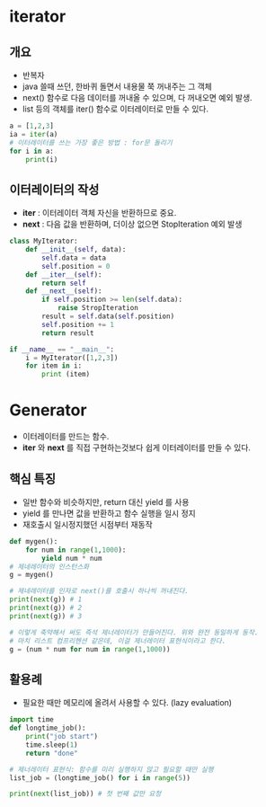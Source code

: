 # iterator
## 개요
- 반복자
- java 쓸때 쓰던, 한바퀴 돌면서 내용물 쭉 꺼내주는 그 객체
- next() 함수로 다음 데이터를 꺼내올 수 있으며,  다 꺼내오면 예외 발생.
- list 등의 객체를 iter() 함수로 이터레이터로 만들 수 있다.
```python
a = [1,2,3]
ia = iter(a)
# 이터레이터를 쓰는 가장 좋은 방법 : for문 돌리기
for i in a:
    print(i)
```

## 이터레이터의 작성
- __iter__ : 이터레이터 객체 자신을 반환하므로 중요.
- __next__ : 다음 값을 반환하며, 더이상 없으면 StopIteration 예외 발생

```python
class MyIterator:
    def __init__(self, data):
        self.data = data
        self.position = 0
    def __iter__(self):
        return self
    def __next__(self):
        if self.position >= len(self.data):
            raise StropIteration
        result = self.data(self.position)
        self.position += 1
        return result

if __name__ == "__main__":
    i = MyIterator([1,2,3])
    for item in i:
        print (item)
```

# Generator
- 이터레이터를 만드는 함수.
- __iter__ 와 __next__ 를 직접 구현하는것보다 쉽게 이터레이터를 만들 수 있다.
## 핵심 특징
- 일반 함수와 비슷하지만, return 대신 yield 를 사용
- yield 를 만나면 값을 반환하고 함수 실행을 일시 정지
- 재호출시 일시정지했던 시점부터 재동작

```python
def mygen():
    for num in range(1,1000):
        yield num * num
# 제네레이터의 인스턴스화
g = mygen()

# 제네레이터를 인자로 next()를 호출시 하나씩 꺼내진다.
print(next(g)) # 1
print(next(g)) # 2
print(next(g)) # 3
```
```python
# 이렇게 축약해서 써도 즉석 제너레이터가 만들어진다. 위와 완전 동일하게 동작.
# 마치 리스트 컴프리헨션 같은데, 이걸 제너레이터 표현식이라고 한다.
g = (num * num for num in range(1,1000))
```

## 활용례
- 필요한 때만 메모리에 올려서 사용할 수 있다. (lazy evaluation)
```python
import time
def longtime_job():
    print("job start")
    time.sleep(1)
    return "done"

# 제너레이터 표현식: 함수를 미리 실행하지 않고 필요할 때만 실행
list_job = (longtime_job() for i in range(5))

print(next(list_job)) # 첫 번째 값만 요청
```